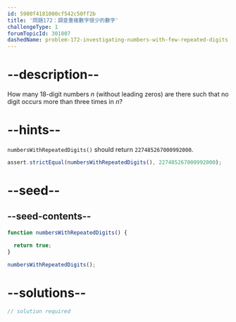 ```yaml
---
id: 5900f4181000cf542c50ff2b
title: '問題172：調查重複數字很少的數字'
challengeType: 1
forumTopicId: 301807
dashedName: problem-172-investigating-numbers-with-few-repeated-digits
---
```


# --description--

How many 18-digit numbers $n$ (without leading zeros) are there such that no digit occurs more than three times in $n$?

# --hints--

`numbersWithRepeatedDigits()` should return `227485267000992000`.

```js
assert.strictEqual(numbersWithRepeatedDigits(), 227485267000992000);
```

# --seed--

## --seed-contents--

```js
function numbersWithRepeatedDigits() {

  return true;
}

numbersWithRepeatedDigits();
```

# --solutions--

```js
// solution required
```
